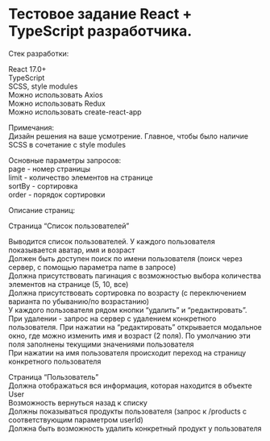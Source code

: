 
# Тестовое задание React + TypeScript разработчика.

Стек разработки:  

React 17.0+  
TypeScript  
SCSS, style modules  
Можно использовать Axios  
Можно использовать Redux  
Можно использовать create-react-app  

Примечания:  
Дизайн решения на ваше усмотрение. Главное, чтобы было наличие SCSS в сочетание с style modules  

Основные параметры запросов:  
page - номер страницы  
limit - количество элементов на странице  
sortBy - сортировка  
order - порядок сортировки  

Описание страниц:  

Страница “Список пользователей”  

Выводится список пользователей. У каждого пользователя показывается аватар, имя и возраст  
Должен быть доступен поиск по имени пользователя (поиск через сервер, с помощью параметра name в запросе)  
Должна присутствовать пагинация с возможностью выбора количества элементов на странице (5, 10, все)  
Должна присутствовать сортировка по возрасту (с переключением варианта по убыванию/по возрастанию)  
У каждого пользователя рядом кнопки “удалить” и “редактировать”. При удалении - запрос на сервер с удалением конкретного пользователя. При нажатии на “редактировать” открывается модальное окно, где можно изменить имя и возраст (2 поля). По умолчанию эти поля заполнены текущими значениями пользователя  
При нажатии на имя пользователя происходит переход на страницу конкретного пользователя  


Страница “Пользователь”  
Должна отображаться вся информация, которая находится в объекте User  
Возможность вернуться назад к списку  
Должны показываться продукты пользователя (запрос к /products с соответствующим параметром userId)  
Должна быть возможность удалить конкретный продукт у пользователя  


